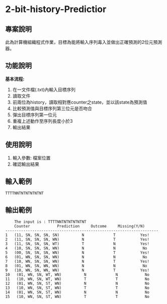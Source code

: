 # 2-bit-history-Predictior
## 專案說明
  此為計算機組織程式作業，目標為能將輸入序列毒入並做出正確預測的2位元預測器。
## 功能說明
**基本流程:**
  1. 在一文件檔(.txt)內輸入目標序列
  2. 讀取文件
  3. 前兩位為history，讀取相對應counter之state，並以該state為預測值
  4. 比較預測值與目標序列第三位元是否吻合
  5. 彈出目標序列第一位元
  6. 重複上述動作至序列長度小於3
  7. 輸出結果
## 使用說明
  1. 輸入參數: 檔案位置
  2. 確認輸出結果
## 輸入範例
    TTTTNNTNTNTNTNTNT

## 輸出範例
        The input is : TTTTNNTNTNTNTNTNT
        Counter            Prediction     Outcome     Missing(Y/N)    
    -------------------------------------------------------------------- 
    1   (11, SN, SN, SN, SN)          N             T           Yes!    
    2   (11, SN, SN, SN, WN)          N             T           Yes!    
    3   (11, SN, SN, SN, WT)          T             N           Yes!    
    4   (10, SN, SN, SN, WN)          N             N            No     
    5   (00, SN, SN, SN, WN)          N             T           Yes!    
    6   (01, WN, SN, SN, WN)          N             N            No 
    7   (10, WN, SN, SN, WN)          N             T           Yes!
    8   (01, WN, SN, WN, WN)          N             N            No 
    9   (10, WN, SN, WN, WN)          N             T           Yes!
    10   (01, WN, SN, WT, WN)          N             N            No 
    11   (10, WN, SN, WT, WN)          T             T            No 
    12   (01, WN, SN, ST, WN)          N             N            No 
    13   (10, WN, SN, ST, WN)          T             T            No 
    14   (01, WN, SN, ST, WN)          N             N            No 
    15   (10, WN, SN, ST, WN)          T             T            No 

